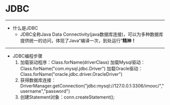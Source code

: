 # JDBC

---

- 什么是JDBC
	- JDBC全称Java Data Connectivity(java数据库连接)，可以为多种数据库提供统一的访问，体现了Java“编译一次，到处运行”**精神！**
	
---

- JDBC编程步骤
	1. 加载驱动程序：Class.forName(driverClass)
	   加载Mysql驱动：Class.forName("com.mysql.jdbc.Driver")
	   加载Oracle驱动：Class.forName("oracle.jdbc.driver.OracleDriver")
	2. 获得数据库连接：DriverManager.getConnection("jdbc:mysql://127.0.0.1:3306/imooc/","username","password")
	3. 创建Statement对象：conn.createStatement();